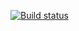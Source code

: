 [![Build status](https://ci.appveyor.com/api/projects/status/8nfuhyyoem9tih04?svg=true)](https://ci.appveyor.com/project/Mokosiej/rest)

